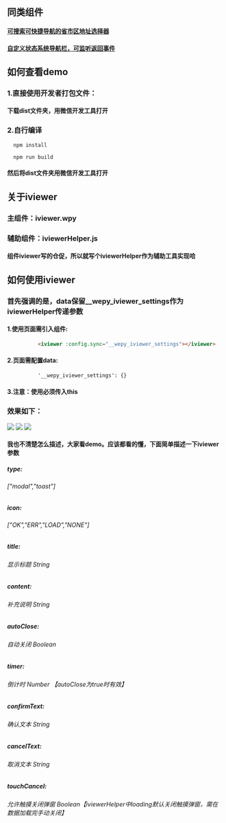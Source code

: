 ## 同类组件
#### [可搜索可快捷导航的省市区地址选择器](https://github.com/wahao/wepy-com-icityer)
#### [自定义状态系统导航栏，可监听返回事件](https://github.com/wahao/wepy-com-inaver)


##  如何查看demo

### 1.直接使用开发者打包文件：
####  下载dist文件夹，用微信开发工具打开

### 2.自行编译
```console
  npm install
``` 
```console
  npm run build
``` 
####  然后将dist文件夹用微信开发工具打开


##  关于iviewer

### 主组件：iviewer.wpy

### 辅助组件：iviewerHelper.js
####  组件iviewer写的仓促，所以就写个iviewerHelper作为辅助工具实现哈


##  如何使用iviewer

### 首先强调的是，data保留__wepy_iviewer_settings作为iviewerHelper传递参数


####  1.使用页面需引入组件:
```html
          <iviewer :config.sync="__wepy_iviewer_settings"></iviewer>
```
####  2.页面需配置data:
```html
          '__wepy_iviewer_settings': {}
```
####  3.注意：使用必须传入this


### 效果如下：

<img src="./screenshot/screenshot1.png"/>
<img src="./screenshot/screenshot2.png"/>
<img src="./screenshot/screenshot3.png"/>

####  我也不清楚怎么描述，大家看demo。应该都看的懂，下面简单描述一下iviewer参数

##### type:
######  ["modal","toast"]
##### icon:
######  ["OK","ERR","LOAD","NONE"]
##### title:
######  显示标题 String
##### content:
######  补充说明 String
##### autoClose:
######  自动关闭 Boolean
##### timer:
######  倒计时 Number 【autoClose为true时有效】
##### confirmText:
######  确认文本 String 
##### cancelText:
######  取消文本 String
##### touchCancel:
######  允许触摸关闭弹窗 Boolean【iviewerHelper中loading默认关闭触摸弹窗，需在数据加载完手动关闭】




